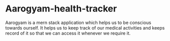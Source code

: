 # Aarogyam-health-tracker
Aarogyam is a mern stack application which helps us to be conscious towards ourself. It helps us to keep track of our medical activities and keeps record of it so that we can access it whenever we require it.

